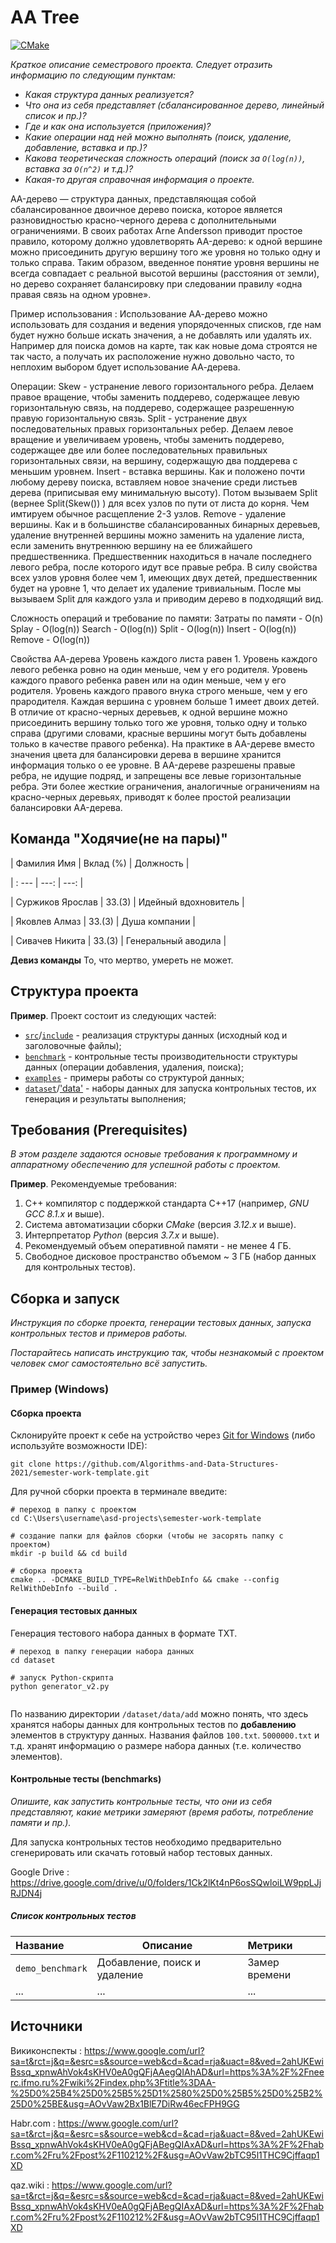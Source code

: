 # AA Tree

[![CMake](https://github.com/Algorithms-and-Data-Structures-2021/semester-work-AA-Trees-by-DjangoGirls/actions/workflows/cmake.yml/badge.svg?branch=main)](https://github.com/Algorithms-and-Data-Structures-2021/semester-work-AA-Trees-by-DjangoGirls/actions/workflows/cmake.yml)

_Краткое описание семестрового проекта. Следует отразить информацию по следующим пунктам:_

- _Какая структура данных реализуется?_
- _Что она из себя представляет (сбалансированное дерево, линейный список и пр.)?_
- _Где и как она используется (приложения)?_
- _Какие операции над ней можно выполнять (поиск, удаление, добавление, вставка и пр.)?_
- _Какова теоретическая сложность операций (поиск за `O(log(n))`, вставка за `O(n^2)` и т.д.)?_
- _Какая-то другая справочная информация о проекте._

АA-дерево — структура данных, представляющая собой сбалансированное двоичное дерево поиска, которое является разновидностью красно-черного дерева с дополнительными ограничениями.
В своих работах Arne Andersson приводит простое правило, которому должно удовлетворять AA-дерево: к одной вершине можно присоединить другую вершину того же уровня но только одну и только справа.
Таким образом, введенное понятие уровня вершины не всегда совпадает с реальной высотой вершины (расстояния от земли), но дерево сохраняет балансировку при следовании правилу «одна правая связь на одном уровне».

Пример использования :
Использование
АА-дерево можно использовать для создания и ведения упорядоченных списков, где нам будет нужно больше искать значения, а не добавлять или удалять их.
Например для поиска домов на карте, так как новые дома строятся не так часто, а получать их расположение нужно довольно часто, то неплохим выбором бдует использование АА-дерева.

Операции:
Skew - устранение левого горизонтального ребра. Делаем правое вращение, чтобы заменить поддерево, содержащее левую горизонтальную связь, на поддерево, содержащее разрешенную правую горизонтальную связь.
Split - устранение двух последовательных правых горизонтальных ребер. Делаем левое вращение и увеличиваем уровень, чтобы заменить поддерево, содержащее две или более последовательных правильных горизонтальных связи, на вершину, содержащую два поддерева с меньшим уровнем.
Insert - вставка вершины. Как и положено почти любому дереву поиска, вставляем новое значение среди листьев дерева (приписывая ему минимальную высоту). Потом вызываем Split (вернее Split(Skew()) ) для всех узлов по пути от листа до корня. Чем имтируем обычное расщепление 2-3 узлов.
Remove - удаление вершины. Как и в большинстве сбалансированных бинарных деревьев, удаление внутренней вершины можно заменить на удаление листа, если заменить внутреннюю вершину на ее ближайшего предшественника. Предшественник находиться в начале последнего левого ребра, после которого идут все правые ребра. В силу свойства всех узлов уровня более чем 1, имеющих двух детей, предшественник будет на уровне 1, что делает их удаление тривиальным. После мы вызываем Split для каждого узла и приводим дерево в подходящий вид.

Сложность операций и требование по памяти: Затраты по памяти - O(n) Splay - O(log(n)) Search - O(log(n)) Split - O(log(n)) Insert - O(log(n)) Remove - O(log(n))


Свойства АА-дерева
Уровень каждого листа равен 1.
Уровень каждого левого ребенка ровно на один меньше, чем у его родителя.
Уровень каждого правого ребенка равен или на один меньше, чем у его родителя.
Уровень каждого правого внука строго меньше, чем у его прародителя.
Каждая вершина с уровнем больше 1 имеет двоих детей.
В отличие от красно-черных деревьев, к одной вершине можно присоединить вершину только того же уровня, только одну и только справа (другими словами, красные вершины могут быть добавлены только в качестве правого ребенка).
На практике в AA-дереве вместо значения цвета для балансировки дерева в вершине хранится информация только о ее уровне.
В AA-дереве разрешены правые ребра, не идущие подряд, и запрещены все левые горизонтальные ребра. Эти более жесткие ограничения, аналогичные ограничениям на красно-черных деревьях, приводят к более простой реализации балансировки AA-дерева.


## Команда "Ходячие(не на пары)"


| Фамилия Имя       | Вклад (%) | Должность             |

| :       ---       |   ---:    |  ---:                 |

| Cуржиков Ярослав  | 33.(3)    |  Идейный вдохновитель |

| Яковлев Алмаз     | 33.(3)    |  Душа компании        |

| Сивачев Никита    | 33.(3)    |  Генеральный аводила  |



**Девиз команды**
То, что мертво, умереть не может.

## Структура проекта

**Пример**. Проект состоит из следующих частей:

- [`src`](src)/[`include`](include) - реализация структуры данных (исходный код и заголовочные файлы);
- [`benchmark`](benchmark) - контрольные тесты производительности структуры данных (операции добавления, удаления,
  поиска);
- [`examples`](examples) - примеры работы со структурой данных;
- [`dataset`](dataset)/['data'](data) - наборы данных для запуска контрольных тестов, их генерация и результаты выполнения;

## Требования (Prerequisites)

_В этом разделе задаются основые требования к программному и аппаратному обеспечению для успешной работы с проектом._

**Пример**. Рекомендуемые требования:

1. С++ компилятор c поддержкой стандарта C++17 (например, _GNU GCC 8.1.x_ и выше).
2. Система автоматизации сборки _CMake_ (версия _3.12.x_ и выше).
3. Интерпретатор _Python_ (версия _3.7.x_ и выше).
4. Рекомендуемый объем оперативной памяти - не менее 4 ГБ.
5. Свободное дисковое пространство объемом ~ 3 ГБ (набор данных для контрольных тестов).

## Сборка и запуск

_Инструкция по сборке проекта, генерации тестовых данных, запуска контрольных тестов и примеров работы._

_Постарайтесь написать инструкцию так, чтобы незнакомый с проектом человек смог самостоятельно всё запустить._

### Пример (Windows)

#### Сборка проекта

Склонируйте проект к себе на устройство через [Git for Windows](https://gitforwindows.org/) (либо используйте
возможности IDE):

```shell
git clone https://github.com/Algorithms-and-Data-Structures-2021/semester-work-template.git
```

Для ручной сборки проекта в терминале введите:

```shell
# переход в папку с проектом
cd C:\Users\username\asd-projects\semester-work-template

# создание папки для файлов сборки (чтобы не засорять папку с проектом) 
mkdir -p build && cd build 

# сборка проекта
cmake .. -DCMAKE_BUILD_TYPE=RelWithDebInfo && cmake --config RelWithDebInfo --build . 
```

#### Генерация тестовых данных


Генерация тестового набора данных в
формате TXT.

```shell
# переход в папку генерации набора данных
cd dataset

# запуск Python-скрипта
python generator_v2.py


```

По названию директории `/dataset/data/add` можно понять, что здесь хранятся наборы данных для контрольных тестов по
**добавлению** элементов в структуру данных. Названия файлов `100.txt`. `5000000.txt` и т.д. хранят информацию о размере набора данных (т.е. количество элементов). 

#### Контрольные тесты (benchmarks)

_Опишите, как запустить контрольные тесты, что они из себя представляют, какие метрики замеряют (время работы,
потребление памяти и пр.)._

Для запуска контрольных тестов необходимо предварительно сгенерировать или скачать готовый набор тестовых данных.

Google Drive : https://drive.google.com/drive/u/0/folders/1Ck2lKt4nP6osSQwloiLW9ppLJjRJDN4j

##### Список контрольных тестов

| Название                  | Описание                                | Метрики         |
| :---                      | ---                                     | :---            |
| `demo_benchmark`          | Добавление, поиск и удаление            | Замер времени
| ...                       | ...                                     | ...             |


## Источники

Викиконспекты : https://www.google.com/url?sa=t&rct=j&q=&esrc=s&source=web&cd=&cad=rja&uact=8&ved=2ahUKEwiBssq_xpnwAhVok4sKHV0eA0gQFjAAegQIAhAD&url=https%3A%2F%2Fneerc.ifmo.ru%2Fwiki%2Findex.php%3Ftitle%3DAA-%25D0%25B4%25D0%25B5%25D1%2580%25D0%25B5%25D0%25B2%25D0%25BE&usg=AOvVaw2Bx1BlE7DiRw46ecFPH9GG 

Habr.com : https://www.google.com/url?sa=t&rct=j&q=&esrc=s&source=web&cd=&cad=rja&uact=8&ved=2ahUKEwiBssq_xpnwAhVok4sKHV0eA0gQFjABegQIAxAD&url=https%3A%2F%2Fhabr.com%2Fru%2Fpost%2F110212%2F&usg=AOvVaw2bTC95l1THC9Cjffaqp1XD

qaz.wiki : https://www.google.com/url?sa=t&rct=j&q=&esrc=s&source=web&cd=&cad=rja&uact=8&ved=2ahUKEwiBssq_xpnwAhVok4sKHV0eA0gQFjABegQIAxAD&url=https%3A%2F%2Fhabr.com%2Fru%2Fpost%2F110212%2F&usg=AOvVaw2bTC95l1THC9Cjffaqp1XD